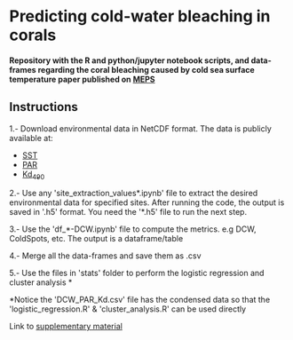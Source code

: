 # Predicting cold-water bleaching in corals 

#### Repository with the R and python/jupyter notebook scripts, and data-frames regarding the coral bleaching caused by cold sea surface temperature paper published on [MEPS](https://doi.org/10.3354/meps13336) 

## Instructions

1.- Download environmental data in NetCDF format. The data is publicly available at:
  * [SST](https://coralreefwatch.noaa.gov/product/5km/index.php)
  * [PAR](https://oceancolor.gsfc.nasa.gov/l3/)
  * [Kd<sub>490</sub>](https://oceancolor.gsfc.nasa.gov/l3/) 

2.- Use any 'site_extraction_values*.ipynb' file to extract the desired environmental data for specified sites. After running the code, the output is saved in '.h5' format. You need the '*.h5' file to run the next step.

3.- Use the 'df_*-DCW.ipynb' file to compute the metrics. e.g DCW, ColdSpots, etc. The output is a dataframe/table

4.- Merge all the data-frames and save them as .csv 

5.- Use the files in 'stats' folder to perform the logistic regression and cluster analysis *

*Notice the 'DCW_PAR_Kd.csv' file has the condensed data so that the 'logistic_regression.R' & 'cluster_analysis.R' can be used directly 

Link to [supplementary material](http://www.int-res.com/articles/suppl/m642p133_supp.pdf)
